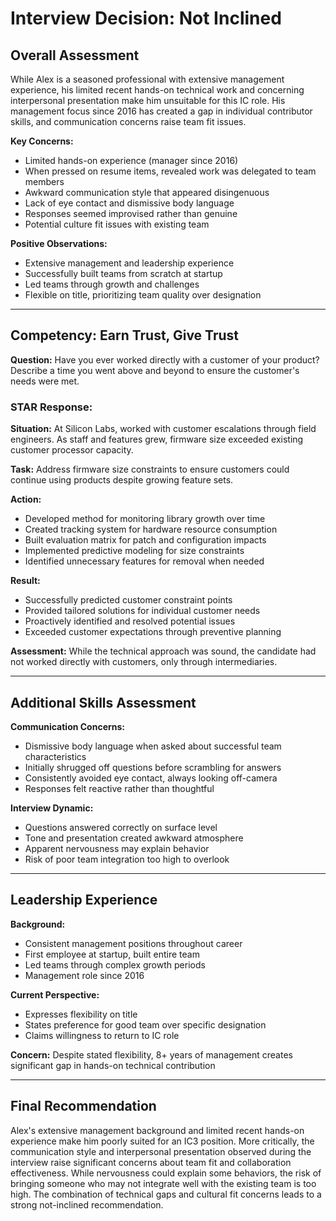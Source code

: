 # Interview Decision: Not Inclined

## Overall Assessment

While Alex is a seasoned professional with extensive management experience, his limited recent hands-on technical work and concerning interpersonal presentation make him unsuitable for this IC role. His management focus since 2016 has created a gap in individual contributor skills, and communication concerns raise team fit issues.

**Key Concerns:**
- Limited hands-on experience (manager since 2016)
- When pressed on resume items, revealed work was delegated to team members
- Awkward communication style that appeared disingenuous
- Lack of eye contact and dismissive body language
- Responses seemed improvised rather than genuine
- Potential culture fit issues with existing team

**Positive Observations:**
- Extensive management and leadership experience
- Successfully built teams from scratch at startup
- Led teams through growth and challenges
- Flexible on title, prioritizing team quality over designation

---

## Competency: Earn Trust, Give Trust

**Question:** Have you ever worked directly with a customer of your product? Describe a time you went above and beyond to ensure the customer's needs were met.

### STAR Response:

**Situation:** 
At Silicon Labs, worked with customer escalations through field engineers. As staff and features grew, firmware size exceeded existing customer processor capacity.

**Task:** 
Address firmware size constraints to ensure customers could continue using products despite growing feature sets.

**Action:**
- Developed method for monitoring library growth over time
- Created tracking system for hardware resource consumption
- Built evaluation matrix for patch and configuration impacts
- Implemented predictive modeling for size constraints
- Identified unnecessary features for removal when needed

**Result:**
- Successfully predicted customer constraint points
- Provided tailored solutions for individual customer needs
- Proactively identified and resolved potential issues
- Exceeded customer expectations through preventive planning

**Assessment:** While the technical approach was sound, the candidate had not worked directly with customers, only through intermediaries.

---

## Additional Skills Assessment

**Communication Concerns:**
- Dismissive body language when asked about successful team characteristics
- Initially shrugged off questions before scrambling for answers
- Consistently avoided eye contact, always looking off-camera
- Responses felt reactive rather than thoughtful

**Interview Dynamic:**
- Questions answered correctly on surface level
- Tone and presentation created awkward atmosphere
- Apparent nervousness may explain behavior
- Risk of poor team integration too high to overlook

---

## Leadership Experience

**Background:**
- Consistent management positions throughout career
- First employee at startup, built entire team
- Led teams through complex growth periods
- Management role since 2016

**Current Perspective:**
- Expresses flexibility on title
- States preference for good team over specific designation
- Claims willingness to return to IC role

**Concern:** Despite stated flexibility, 8+ years of management creates significant gap in hands-on technical contribution

---

## Final Recommendation

Alex's extensive management background and limited recent hands-on experience make him poorly suited for an IC3 position. More critically, the communication style and interpersonal presentation observed during the interview raise significant concerns about team fit and collaboration effectiveness. While nervousness could explain some behaviors, the risk of bringing someone who may not integrate well with the existing team is too high. The combination of technical gaps and cultural fit concerns leads to a strong not-inclined recommendation.